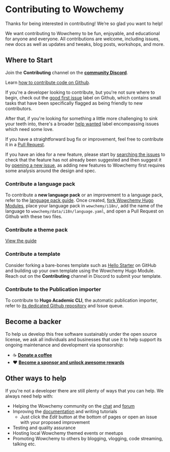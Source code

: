 # Contributing to Wowchemy

Thanks for being interested in contributing! We’re so glad you want to help!

We want contributing to Wowchemy to be fun, enjoyable, and educational for anyone and everyone. All contributions are welcome, including issues, new docs as well as updates and tweaks, blog posts, workshops, and more.

## Where to Start

Join the **Contributing** channel on the **[community Discord](https://discord.gg/z8wNYzb)**.

Learn [how to contribute code on Github](https://codeburst.io/a-step-by-step-guide-to-making-your-first-github-contribution-5302260a2940).

If you're a developer looking to contribute, but you're not sure where to begin, check out the [good first issue](https://github.com/wowchemy/wowchemy-hugo-modules/issues?q=is%3Aopen+is%3Aissue+label%3A%22good+first+issue%22) label on Github, which contains small tasks that have been specifically flagged as being friendly to new contributors.

After that, if you're looking for something a little more challenging to sink your teeth into, there's a broader [help wanted](https://github.com/wowchemy/wowchemy-hugo-modules/labels/help%20wanted) label encompassing issues which need some love.

If you have a straightforward bug fix or improvement, feel free to contribute it in a [Pull Request](https://github.com/wowchemy/wowchemy-hugo-modules/pulls).

If you have an idea for a new feature, please start by [searching the issues](https://github.com/wowchemy/wowchemy-hugo-modules/issues) to check that the feature has not already been suggested and then suggest it by [opening a new issue](https://github.com/wowchemy/wowchemy-hugo-modules/issues/new/choose), as adding new features to Wowchemy first requires some analysis around the design and spec.

### Contribute a language pack 

To contribute a **new language pack** or an improvement to a language pack, refer to the [language pack guide](https://wowchemy.com/docs/language/#create-or-modify-a-language-pack). Once created, [fork Wowchemy Hugo Modules](https://github.com/wowchemy/wowchemy-hugo-modules), place your language pack in `wowchemy/i18n/`, add the name of the language to `wowchemy/data/i18n/language.yaml`, and open a Pull Request on Github with these two files.

### Contribute a theme pack

[View the guide](https://wowchemy.com/docs/customization/#share-your-theme)

### Contribute a template

Consider forking a bare-bones template such as [Hello Starter](https://github.com/wowchemy/starter-hello-world) on GitHub and building up your own template using the Wowchemy Hugo Module. Reach out on the **Contributing** channel in Discord to submit your template.

### Contribute to the Publication importer

To contribute to **Hugo Academic CLI**, the automatic publication importer, refer to [its dedicated Github repository](https://github.com/wowchemy/hugo-academic-cli) and Issue queue.

## Become a backer

To help us develop this free software sustainably under the open source license, we ask all individuals and businesses that use it to help support its ongoing maintenance and development via sponsorship:

  - ☕️ [**Donate a coffee**](https://paypal.me/cushen)
  - ❤️ [**Become a sponsor and unlock awesome rewards**](https://wowchemy.com/plans/)

## Other ways to help

If you're not a developer there are still plenty of ways that you can help. We always need help with:

- Helping the Wowchemy community on the [chat](https://discord.gg/z8wNYzb) and [forum](https://github.com/wowchemy/wowchemy-hugo-modules/discussions)
- Improving the [documentation](https://wowchemy.com/docs/) and writing tutorials
  - Just click the _Edit_ button at the bottom of pages or open an issue with your proposed improvement
- Testing and quality assurance
- Hosting local Wowchemy themed events or meetups
- Promoting Wowchemy to others by blogging, vlogging, code streaming, talking etc.
